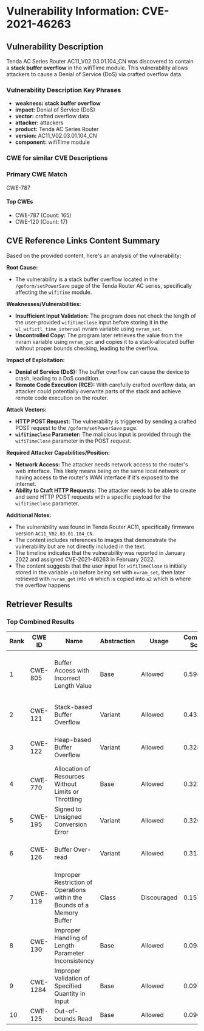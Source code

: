 # Vulnerability Information: CVE-2021-46263

## Vulnerability Description
Tenda AC Series Router AC11_V02.03.01.104_CN was discovered to contain a **stack buffer overflow** in the wifiTime module. This vulnerability allows attackers to cause a Denial of Service (DoS) via crafted overflow data.

### Vulnerability Description Key Phrases
- **weakness:** **stack buffer overflow**
- **impact:** Denial of Service (DoS)
- **vector:** crafted overflow data
- **attacker:** attackers
- **product:** Tenda AC Series Router
- **version:** AC11_V02.03.01.104_CN
- **component:** wifiTime module

### CWE for similar CVE Descriptions
### Primary CWE Match
CWE-787

#### Top CWEs
- CWE-787 (Count: 165)
- CWE-120 (Count: 17)

## CVE Reference Links Content Summary
Based on the provided content, here's an analysis of the vulnerability:

**Root Cause:**
- The vulnerability is a stack buffer overflow located in the `/goform/setPowerSave` page of the Tenda Router AC series, specifically affecting the `wifiTime` module.

**Weaknesses/Vulnerabilities:**
- **Insufficient Input Validation:** The program does not check the length of the user-provided `wifiTimeClose` input before storing it in the `wl_wifictl_time_interval` nvram variable using `nvram_set`.
- **Uncontrolled Copy:** The program later retrieves the value from the nvram variable using `nvram_get` and copies it to a stack-allocated buffer without proper bounds checking, leading to the overflow.

**Impact of Exploitation:**
- **Denial of Service (DoS):** The buffer overflow can cause the device to crash, leading to a DoS condition.
- **Remote Code Execution (RCE):** With carefully crafted overflow data, an attacker could potentially overwrite parts of the stack and achieve remote code execution on the router.

**Attack Vectors:**
- **HTTP POST Request:** The vulnerability is triggered by sending a crafted POST request to the `/goform/setPowerSave` page.
- **`wifiTimeClose` Parameter:** The malicious input is provided through the `wifiTimeClose` parameter in the POST request.

**Required Attacker Capabilities/Position:**
- **Network Access:** The attacker needs network access to the router's web interface. This likely means being on the same local network or having access to the router's WAN interface if it's exposed to the internet.
- **Ability to Craft HTTP Requests:** The attacker needs to be able to create and send HTTP POST requests with a specific payload for the `wifiTimeClose` parameter.

**Additional Notes:**

- The vulnerability was found in Tenda Router AC11, specifically firmware version `AC11_V02.03.01.104_CN`.
- The content includes references to images that demonstrate the vulnerability but are not directly included in the text.
- The timeline indicates that the vulnerability was reported in January 2022 and assigned CVE-2021-46263 in February 2022.
- The content suggests that the user input for `wifiTimeClose` is initially stored in the variable `v10` before being set with `nvram_set`, then later retrieved with `nvram_get` into `v9` which is copied into `a2` which is where the overflow happens

## Retriever Results

### Top Combined Results

| Rank | CWE ID | Name | Abstraction | Usage | Combined Score | Retrievers | Individual Scores |
|------|--------|------|-------------|-------|---------------|------------|-------------------|
| 1 | CWE-805 | Buffer Access with Incorrect Length Value | Base | Allowed | 0.5945 | dense, sparse, graph | dense: 0.508, sparse: 0.160, graph: 0.695 |
| 2 | CWE-121 | Stack-based Buffer Overflow | Variant | Allowed | 0.4321 | dense, sparse | dense: 0.635, sparse: 0.263 |
| 3 | CWE-122 | Heap-based Buffer Overflow | Variant | Allowed | 0.3285 | dense, sparse | dense: 0.508, sparse: 0.178 |
| 4 | CWE-770 | Allocation of Resources Without Limits or Throttling | Base | Allowed | 0.3237 | sparse, graph | sparse: 0.171, graph: 0.631 |
| 5 | CWE-195 | Signed to Unsigned Conversion Error | Variant | Allowed | 0.3209 | sparse, graph | sparse: 0.152, graph: 0.729 |
| 6 | CWE-126 | Buffer Over-read | Variant | Allowed | 0.3134 | dense, sparse | dense: 0.498, sparse: 0.158 |
| 7 | CWE-119 | Improper Restriction of Operations within the Bounds of a Memory Buffer | Class | Discouraged | 0.1572 | dense, sparse | dense: 0.501, sparse: 0.176 |
| 8 | CWE-130 | Improper Handling of Length Parameter Inconsistency | Base | Allowed | 0.0980 | sparse | sparse: 0.171 |
| 9 | CWE-1284 | Improper Validation of Specified Quantity in Input | Base | Allowed | 0.0977 | sparse | sparse: 0.171 |
| 10 | CWE-125 | Out-of-bounds Read | Base | Allowed | 0.0960 | sparse | sparse: 0.168 |

